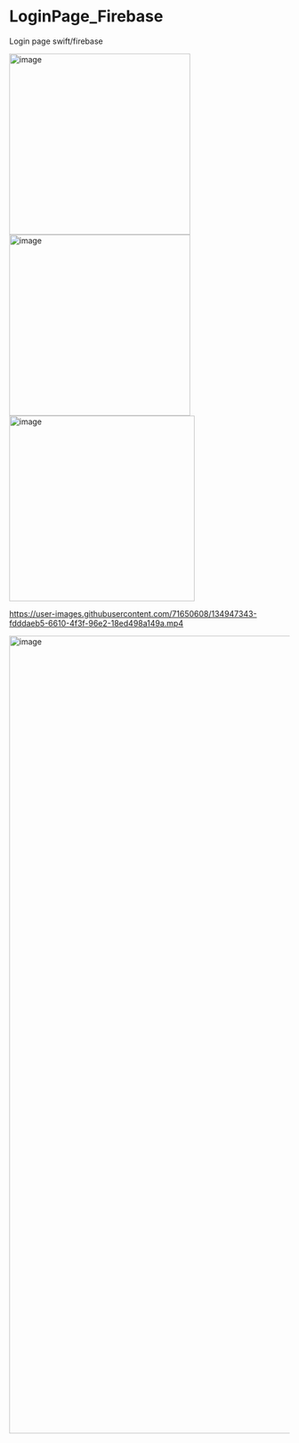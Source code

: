 # LoginPage_Firebase

Login page swift/firebase


<img width="325" alt="image" src="https://user-images.githubusercontent.com/71650608/134946825-4354657c-65b8-435c-93c0-0da375b0bd59.png">
<img width="325" alt="image" src="https://user-images.githubusercontent.com/71650608/134946842-b0bc9b3e-86f9-4000-b3c7-866b6422f342.png">
<img width="333" alt="image" src="https://user-images.githubusercontent.com/71650608/134947193-9b5ab039-5b0f-429f-bf97-932df1cdab37.png">


https://user-images.githubusercontent.com/71650608/134947343-fdddaeb5-6610-4f3f-96e2-18ed498a149a.mp4


<img width="1432" alt="image" src="https://user-images.githubusercontent.com/71650608/134946897-bde21806-7af8-475e-adfc-975f458a6906.png">
